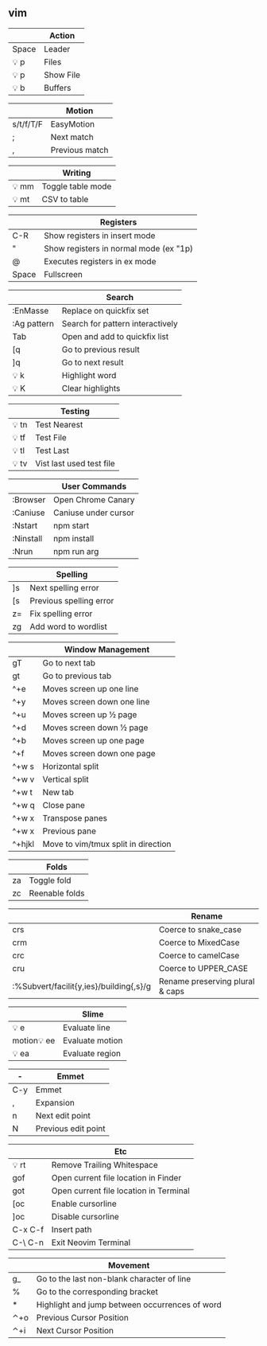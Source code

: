 vim
---------

|       | **Action**         |
|-------|--------------------|
| Space | Leader             |
| 💡 p   | Files              |
| 💡 p   | Show File          |
| 💡 b   | Buffers            |

|           | **Motion**     |
|-----------|----------------|
| s/t/f/T/F | EasyMotion     |
| ;         | Next match     |
| ,         | Previous match |

|      | **Writing**       |
|------|-------------------|
| 💡 mm | Toggle table mode |
| 💡 mt | CSV to table      |

|       | **Registers**                          |
|-------|----------------------------------------|
| C-R   | Show registers in insert mode          |
| "     | Show registers in normal mode (ex "1p) |
| @     | Executes registers in ex mode          |
| Space | Fullscreen                             |

|             | **Search**                       |
|-------------|----------------------------------|
| :EnMasse    | Replace on quickfix set          |
| :Ag pattern | Search for pattern interactively |
| Tab         | Open and add to quickfix list    |
| \[q         | Go to previous result            |
| \]q         | Go to next result                |
| 💡 k         | Highlight word                   |
| 💡 K         | Clear highlights                 |

|      | **Testing**              |
|------|--------------------------|
| 💡 tn | Test Nearest             |
| 💡 tf | Test File                |
| 💡 tl | Test Last                |
| 💡 tv | Vist last used test file |

|           | **User Commands**    |
|-----------|----------------------|
| :Browser  | Open Chrome Canary   |
| :Caniuse  | Caniuse under cursor |
| :Nstart   | npm start            |
| :Ninstall | npm install          |
| :Nrun     | npm run arg          |

|    | **Spelling**            |
|----|-------------------------|
| ]s | Next spelling error     |
| [s | Previous spelling error |
| z= | Fix spelling error      |
| zg | Add word to wordlist    |

|        | **Window Management**               |
|--------|-------------------------------------|
| gT     | Go to next tab                      |
| gt     | Go to previous tab                  |
| ^+e    | Moves screen up one line            |
| ^+y    | Moves screen down one line          |
| ^+u    | Moves screen up ½ page              |
| ^+d    | Moves screen down ½ page            |
| ^+b    | Moves screen up one page            |
| ^+f    | Moves screen down one page          |
| ^+w s  | Horizontal split                    |
| ^+w v  | Vertical split                      |
| ^+w t  | New tab                             |
| ^+w q  | Close pane                          |
| ^+w x  | Transpose panes                     |
| ^+w x  | Previous pane                       |
| ^+hjkl | Move to vim/tmux split in direction |

|    | **Folds**      |
|----|----------------|
| za | Toggle fold    |
| zc | Reenable folds |

|                                         | **Rename**                      |
|-----------------------------------------|---------------------------------|
| crs                                     | Coerce to snake_case            |
| crm                                     | Coerce to MixedCase             |
| crc                                     | Coerce to camelCase             |
| cru                                     | Coerce to UPPER_CASE            |
| :%Subvert/facilit{y,ies}/building{,s}/g | Rename preserving plural & caps |

|            | **Slime**       |
|------------|-----------------|
| 💡 e        | Evaluate line   |
| motion💡 ee | Evaluate motion |
| 💡 ea       | Evaluate region |

| -   | Emmet               |
|-----|---------------------|
| C-y | Emmet               |
| ,   | Expansion           |
| n   | Next edit point     |
| N   | Previous edit point |

|          | **Etc**                                |
|----------|----------------------------------------|
| 💡 rt     | Remove Trailing Whitespace             |
| gof      | Open current file location in Finder   |
| got      | Open current file location in Terminal |
| [oc      | Enable cursorline                      |
| ]oc      | Disable cursorline                     |
| C-x C-f  | Insert path                            |
| C-\\ C-n | Exit Neovim Terminal                   |

|     | **Movement**                                   |
|-----|------------------------------------------------|
| g_  | Go to the last non-blank character of line     |
| %   | Go to the corresponding bracket                |
| *   | Highlight and jump between occurrences of word |
| ⌃+o | Previous Cursor Position                       |
| ⌃+i | Next Cursor Position                           |

